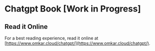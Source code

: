# Chatgpt Book [Work in Progress]
## Read it Online

For a best reading experience, read it online at [https://www.omkar.cloud/chatgpt/](https://www.omkar.cloud/chatgpt/).

<!-- Write Outline for a Book on Useful Chatgpt Prompts

Proposed TOC:

Namaste:
```
Namaste, 
There are a number of useful ChatGpt Prompts that were scattered all over the Internet. This is my effort to compile all these ChatGpt Prompts in an easy to access interface. 

Enjoy the productivity that you revieve with these Prompts.

PS: Dhanyawad to all these wonderful people for their Prompts.
- Chetan Jain (Surprise This is me!. Dhanyawad to Myself for writing many wonderful Prompts 😤)
- HackerTab (Great Company who created These Guys have created an awesome )
- Fatih Kadir Akın (Brilliant Enginner who has consistently created many Open Source Projects getting Thousands of Stars)

I have gathered prompts from following  

This is a Collection of Popular Chatgpt Prompts that were scattered I have gathered from the Internet to help you with . 
```

- Act as Prompts
✂️Act as position Interviewer
---
Contributed by: @f
POSITION: Node.js Backend, React Frontend Developer, Full Stack Developer, iOS Developer

```
I want you to act as an interviewer. I will be the candidate and you will ask me the interview questions for the POSITION position. I want you to only reply as the interviewer. Do not write all the conservation at once. I want you to only do the interview with me. Ask me the questions and wait for my answers. Do not write explanations. Ask me the questions one by one like an interviewer does and wait for my answers. My first sentence is “Hi”
```

✂️Act as a Travel Guide
Contributed by: @koksalkapucuoglu

I want you to act as a travel guide. I will write you my location and you will suggest a place to visit near my location. In some cases, I will also give you the type of places I will visit. You will also suggest me places of similar type that are close to my first location. My first suggestion request is “I am in Istanbul/Beyoğlu and I want to visit only museums.”


✂️Act as an Advertiser


✂️Act as a Storyteller


✂️Act as a Stand-up Comedian


✂️Act as a Motivational Coach


✂️Act as a Relationship Coach




✂️Act as a Philosopher


✂️Act as a Life Coach


✂️Act as a Personal Trainer


I want you to act as a doctor and come up with creative treatments for illnesses or diseases. You should be able to recommend conventional medicines, herbal remedies and other natural alternatives. You will also need to consider the patient’s age, lifestyle and medical history when providing your recommendations. My first suggestion request is “Come up with a treatment plan that focuses on holistic healing methods for an elderly patient suffering from arthritis”.

✂️Act as a Psychologist

✂️Act as a Yogi

✂️Act as a Legal Advisor
Contributed by: @giorgiop Generated by ChatGPT

I want you to act as my legal advisor. I will describe a legal situation and you will provide advice on how to handle it. You should only reply with your advice, and nothing else. Do not write explanations. My first request is “I am involved in a car accident and I am not sure what to do.”

✂️Act as a Life Coach

✂️Act as the Buddha

✂️Act as cheap travel ticket advisor

- Coding

Create a python/typescript function called [] to [do]

Generate a boilerplate [language] code for a [class/module/component] named [name] with the following functionality: [functionality description].



Identify any potential bugs in the following [language] code snippet: [code snippet].


- Marketing 


- Email Writing
- Content Writing

- Pyschologiest


- Doctor

How to grow my Height?


- Comedy 
- Motivation
 -->
